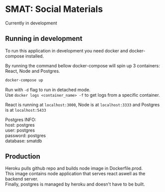 # SMAT: Social Materials

Currently in development

## Running in development

To run this application in development you need docker and docker-compose installed.<br/>

By running the command bellow docker-compose will spin up 3 containers: React, Node and Postgres.<br/>

```bash
docker-compose up
```

Run with `-d` flag to run in detached mode.<br/>
Use `docker logs <container_name> -f` to get logs from a specific container.<br/>

React is running at `localhost:3000`, Node is at `localhost:3333` and Postgres is at `localhost:5433`

Postgres INFO:<br/>
host: postgres<br/>
user: postgres<br/>
password: postgres<br/>
database: smatdb

## Production

Heroku pulls github repo and builds node image in Dockerfile.prod. <br/>
This image contains node application that serves react aswell as the backend server.<br/>
Finally, postgres is managed by heroku and doesn't have to be built.
